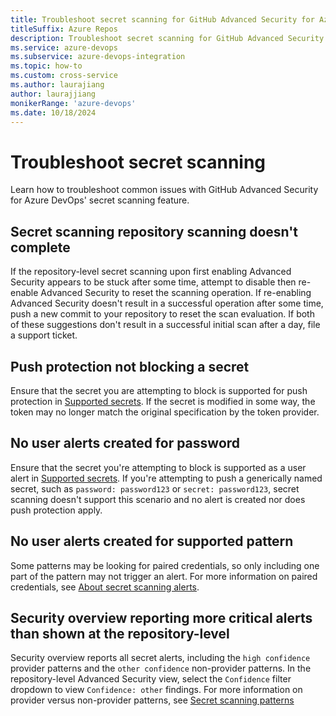 ```yaml
---
title: Troubleshoot secret scanning for GitHub Advanced Security for Azure DevOps 
titleSuffix: Azure Repos
description: Troubleshoot secret scanning for GitHub Advanced Security for Azure DevOps.
ms.service: azure-devops
ms.subservice: azure-devops-integration
ms.topic: how-to 
ms.custom: cross-service
ms.author: laurajiang
author: laurajjiang
monikerRange: 'azure-devops'
ms.date: 10/18/2024
---
```


# Troubleshoot secret scanning 

Learn how to troubleshoot common issues with GitHub Advanced Security for Azure DevOps' secret scanning feature.

## Secret scanning repository scanning doesn't complete 
If the repository-level secret scanning upon first enabling Advanced Security appears to be stuck after some time, attempt to disable then re-enable Advanced Security to reset the scanning operation. If re-enabling Advanced Security doesn't result in a successful operation after some time, push a new commit to your repository to reset the scan evaluation. If both of these suggestions don't result in a successful initial scan after a day, file a support ticket.

## Push protection not blocking a secret 
Ensure that the secret you are attempting to block is supported for push protection in [Supported secrets](github-advanced-security-secret-scan-patterns.md#supported-secrets). If the secret is modified in some way, the token may no longer match the original specification by the token provider. 

## No user alerts created for password
Ensure that the secret you're attempting to block is supported as a user alert in [Supported secrets](github-advanced-security-secret-scan-patterns.md#supported-secrets). If you're attempting to push a generically named secret, such as `password: password123` or `secret: password123`, secret scanning doesn't support this scenario and no alert is created nor does push protection apply.

## No user alerts created for supported pattern
Some patterns may be looking for paired credentials, so only including one part of the pattern may not trigger an alert. For more information on paired credentials, see [About secret scanning alerts](./github-advanced-security-secret-scanning#about-secret-scanning-alerts).

## Security overview reporting more critical alerts than shown at the repository-level
Security overview reports all secret alerts, including the `high confidence` provider patterns and the `other confidence` non-provider patterns. In the repository-level Advanced Security view, select the `Confidence` filter dropdown to view `Confidence: other` findings. For more information on provider versus non-provider patterns, see [Secret scanning patterns](./github-advanced-security-secret-scan-patterns.md#non-provider-patterns)
